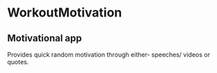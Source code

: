 # WorkoutMotivation
Motivational app
------

Provides quick random motivation through either- speeches/ videos or quotes.
